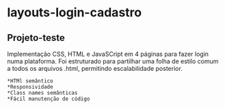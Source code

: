 # layouts-login-cadastro

## Projeto-teste

Implementação CSS, HTML e JavaSCript em 4 páginas para fazer login numa plataforma.
Foi estruturado para partilhar uma folha de estilo comum a todos os arquivos .html, permitindo escalabilidade posterior.

    *HTMl semântico
    *Responsividade
    *Class names semânticas
    *Fácil manutenção de código

